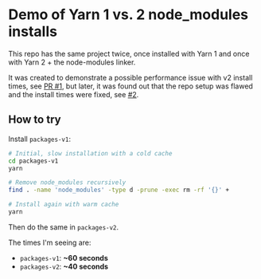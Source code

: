 # Demo of Yarn 1 vs. 2 node_modules installs

This repo has the same project twice, once installed with Yarn 1 and once with Yarn 2 + the node-modules linker.

It was created to demonstrate a possible performance issue with v2 install times, see [PR #1](https://github.com/borekb/yarn-install-demo/pull/1), but later, it was found out that the repo setup was flawed and the install times were fixed, see [#2](https://github.com/borekb/yarn-install-demo/pull/2).

## How to try

Install `packages-v1`:

```bash
# Initial, slow installation with a cold cache
cd packages-v1
yarn

# Remove node_modules recursively
find . -name 'node_modules' -type d -prune -exec rm -rf '{}' +

# Install again with warm cache
yarn
```

Then do the same in `packages-v2`.

The times I'm seeing are:

- `packages-v1`: **~60 seconds**
- `packages-v2`: **~40 seconds**
